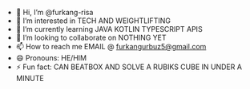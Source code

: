 - 👋 Hi, I’m @furkang-risa
- 👀 I’m interested in TECH AND WEIGHTLIFTING
- 🌱 I’m currently learning JAVA KOTLIN TYPESCRIPT APIS
- 💞️ I’m looking to collaborate on NOTHING YET
- 📫 How to reach me EMAIL @ furkangurbuz5@gmail.com
- 😄 Pronouns: HE/HIM
- ⚡ Fun fact: CAN BEATBOX AND SOLVE A RUBIKS CUBE IN UNDER A MINUTE

<!---
furkang-risa/furkang-risa is a ✨ special ✨ repository because its `README.md` (this file) appears on your GitHub profile.
You can click the Preview link to take a look at your changes.
--->
